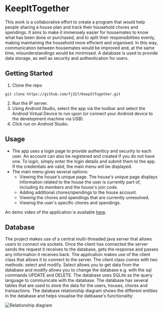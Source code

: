# KeepItTogether
This work is a collaborative effort to create a program that would help people sharing a house plan and track their household chores and spendings. It aims to make it immensely easier for housemates to know what has been done or purchased, and to split their responsibilities evenly, making maintaining the household more efficient and organised. In this way, communication between housemates would be improved and, at the same time, misunderstandings would be minimised. A database is used to provide data storage, as well as security and authentication for users.

## Getting Started
1. Clone the repo

` git clone https://github.com/fj317/KeepItTogether.git `

2. Run the IP server.
3. Using Android Studio, select the app via the toolbar and select the Android Virtual Device to run upon (or connect your Android device to the development machine via USB).
4. Click run on Android Studio.

## Usage
- The app uses a login page to provide authenticy and security to each user. An account can also be registered and created if you do not have one. To login, simply enter the login details and submit them to the app. If the credentials are valid, the main menu will be displayed. 
- The main menu gives several options:
  - Viewing the house's unique page. The house's unique page displays information related to the house the user is currently part of, including its members and the house's join code. 
  - Adding additional chores/spendings to the house account.
  - Viewing the chores and spendings that are currently unresolved.
  - Viewing the user's specific chores and spendings. 
  
An demo video of the application is available [here](https://drive.google.com/file/d/1Kr3VCAy-QFgoxrU6CK3K3_n7cwnDGr0C/view?usp=sharing).

## Database
The project makes use of a central multi-threaded java server that allows users to connect via sockets. Once the client has connected the server sends the request it receives to the database, gets the response and passes any information it receives back. The application makes use of the client class that allows it to connect to the server. The client class comes with two methods: select and modify. Select allows you to get data from the database and modify allows you to change the database e.g. with the sql commands UPDATE and DELETE. The database uses SQLite as the query language to communicate with the database. The database has several tables that are used to store the data for the users, houses, chores and transactions. The database relationship diagram shows the different entities in the database and helps visualise the datbaase's functionality:

![Relationship diagram](https://github.com/fj317/KeepItTogether/blob/main/images/Database.png)
